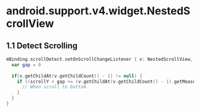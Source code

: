 # android.support.v4.widget.NestedScrollView

## 1.1 Detect Scrolling

```Kotlin
mBinding.scrollDetect.setOnScrollChangeListener { v: NestedScrollView, _: Int, scrollY: Int, _: Int, oldScrollY: Int ->
  var gap = 0
  
  if(v.getChildAt(v.getChildCount() - 1) != null) {
    if ((scrollY + gap >= (v.getChildAt(v.getChildCount() - 1).getMeasuredHeight() - v.getMeasuredHeight())) && scrollY > oldScrollY) {
      // When scroll to bottom
    }
  }
}
```
